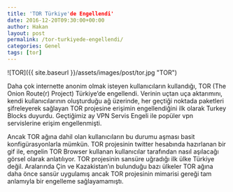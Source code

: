 ```yaml
---
title: 'TOR Türkiye'de Engellendi'
date: 2016-12-20T09:30:00+00:00
author: Hakan
layout: post
permalink: /tor-turkiyede-engellendi/
categories: Genel
tags: [tor]
---
```


![TOR]({{ site.baseurl }}/assets/images/post/tor.jpg "TOR")

Daha çok internette anonim olmak isteyen kullanıcıların kullandığı, TOR (The Onion Route(r) Project) Türkiye’de engellendi. Verinin uçtan uça aktarımını, kendi kullanıcılarının oluşturduğu ağ üzerinde, her geçtiği noktada paketleri şifreleyerek sağlayan TOR projesine erişimin engellendiğini ilk olarak Turkey Blocks duyurdu. Geçtiğimiz ay VPN Servis Engeli ile popüler vpn servislerine erişim engellenmişti.

Ancak TOR ağına dahil olan kullanıcıların bu durumu aşması basit konfigürasyonlarla mümkün. TOR projesinin twitter hesabında hazırlanan bir gif ile, engelin TOR Browser kullanan kullanıcılar tarafından nasıl aşılacağı görsel olarak anlatılıyor. TOR projesinin sansüre uğradığı ilk ülke Türkiye değil. Aralarında Çin ve Kazakistan’ın bulunduğu bazı ülkeler TOR ağına daha önce sansür uygulamış ancak TOR projesinin mimarisi gereği tam anlamıyla bir engelleme sağlayamamıştı.